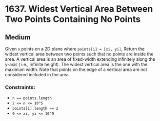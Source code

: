 # 1637. Widest Vertical Area Between Two Points Containing No Points

## Medium

Given `n` points on a 2D plane where `points[i] = [xi, yi]`, Return the widest vertical area between two points such
that no points are inside the area. A vertical area is an area of fixed-width extending infinitely along the y-axis (
i.e., infinite height). The widest vertical area is the one with the maximum width. Note that points on the edge of a
vertical area are not considered included in the area.

### Constraints:

- `n == points.length`
- `2 <= n <= 10^5`
- `points[i].length == 2`
- `0 <= xi, yi <= 10^9`
